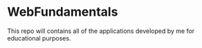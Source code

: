 # WebFundamentals

This repo will contains all of the applications developed by me for educational purposes.
